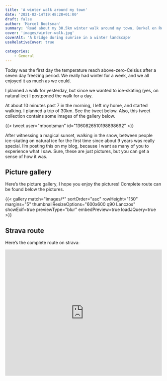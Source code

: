 ```yaml
---
title: 'A winter walk around my town'
date: '2021-02-14T19:48:28+01:00'
draft: false
author: 'Marcel Bootsman'
summary: 'Read about my 30.5km winter walk around my town, Berkel en Rodenrijs. I made a lot of pictures, so come and take a look.'
cover: 'images/winter-walk.jpg'
coverAlt: 'A bridge during sunrise in a winter landscape'
useRelativeCover: true

categories:
    - General
---
```

Today was the first day the temperature reach above-zero-Celsius after a seven day freezing period. We really had winter for a week, and we all enjoyed it as much as we could.

I planned a walk for yesterday, but since we wanted to ice-skating (yes, on natural ice) I postponed the walk for a day.

At about 10 minutes past 7 in the morning, I left my home, and started walking. I planned a trip of 30km. See the tweet below. Also, this tweet collection contains some images of the gallery below.

{{< tweet user="mbootsman" id="1360826510198898692" >}} 

After witnessing a magical sunset, walking in the snow, between people ice-skating on natural ice for the first time since about 9 years was really special. I’m posting this on my blog, because I want as many of you to experience what I saw. Sure, these are just pictures, but you can get a sense of how it was.

## Picture gallery ##

Here’s the picture gallery, I hope you enjoy the pictures! Complete route can be found below the pictures.

{{< gallery match="images/*" sortOrder="asc" rowHeight="150" margins="5" thumbnailResizeOptions="600x600 q90 Lanczos" showExif=true previewType="blur" embedPreview=true loadJQuery=true >}}

## Strava route ##

Here’s the complete route on strava:
<iframe allowtransparency="true" frameborder="0" height="405" scrolling="no" src="https://www.strava.com/activities/4785168506/embed/25a137a2cc6dbb063d4b5b71a9319bbea73d8cc8" width="100%"></iframe>
